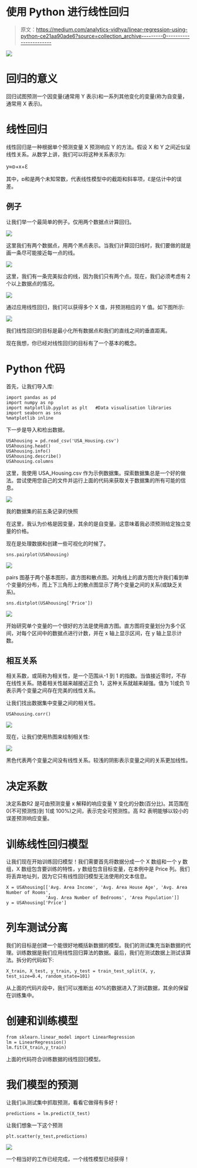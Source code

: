 # 使用 Python 进行线性回归

> 原文：<https://medium.com/analytics-vidhya/linear-regression-using-python-ce21aa90ade6?source=collection_archive---------0----------------------->

![](img/f9ea654176ecd8f169ccae2428b63767.png)

# 回归的意义

回归试图预测一个因变量(通常用 Y 表示)和一系列其他变化的变量(称为自变量，通常用 X 表示)。

# 线性回归

线性回归是一种根据单个预测变量 X 预测响应 Y 的方法。假设 X 和 Y 之间近似呈线性关系。从数学上讲，我们可以将这种关系表示为:

y≈ɒ+x+ℇ

其中，ɒ和是两个未知常数，代表线性模型中的截距和斜率项，ℇ是估计中的误差。

## 例子

让我们举一个最简单的例子。仅用两个数据点计算回归。

![](img/f1b8187f1fd8dfc3fe4c7851d84d348a.png)

这里我们有两个数据点，用两个黑点表示。当我们计算回归线时，我们要做的就是画一条尽可能接近每一点的线。

![](img/8912495e7eee234ecace3e31e945b4a2.png)

这里，我们有一条完美拟合的线，因为我们只有两个点。现在，我们必须考虑有 2 个以上数据点的情况。

![](img/b1114b682f454d7f1e630638a10ad0cb.png)

通过应用线性回归，我们可以获得多个 X 值，并预测相应的 Y 值。如下图所示:

![](img/a46174284d1a35f3c3c1aafde03a552d.png)

我们线性回归的目标是最小化所有数据点和我们的直线之间的垂直距离。

现在我想，你已经对线性回归的目标有了一个基本的概念。

# Python 代码

首先，让我们导入库:

```
import pandas as pd
import numpy as np
import matplotlib.pyplot as plt   #Data visualisation libraries 
import seaborn as sns
%matplotlib inline
```

下一步是导入和检出数据。

```
USAhousing = pd.read_csv('USA_Housing.csv')
USAhousing.head()
USAhousing.info()
USAhousing.describe()
USAhousing.columns
```

这里，我使用 USA_Housing.csv 作为示例数据集。探索数据集总是一个好的做法。尝试使用您自己的文件并运行上面的代码来获取关于数据集的所有可能的信息。

![](img/97a2cc4c6527255ed2ee82a29412ff2e.png)

我的数据集的前五条记录的快照

在这里，我认为价格是因变量，其余的是自变量。这意味着我必须预测给定独立变量的价格。

现在是处理数据和创建一些可视化的时候了。

```
sns.pairplot(USAhousing)
```

![](img/35c1c56735073539fa2fec5c5f70dbbd.png)

pairs 图基于两个基本图形，直方图和散点图。对角线上的直方图允许我们看到单个变量的分布，而上下三角形上的散点图显示了两个变量之间的关系(或缺乏关系)。

```
sns.distplot(USAhousing['Price'])
```

![](img/22711659258ae9ef75030cc3b09b6e9c.png)

开始研究单个变量的一个很好的方法是使用直方图。直方图将变量划分为多个区间，对每个区间中的数据点进行计数，并在 x 轴上显示区间，在 y 轴上显示计数。

## 相互关系

相关系数，或简称为相关性，是一个范围从-1 到 1 的指数。当值接近零时，不存在线性关系。随着相关性越来越接近正负 1，这种关系就越来越强。值为 1(或负 1)表示两个变量之间存在完美的线性关系。

让我们找出数据集中变量之间的相关性。

```
USAhousing.corr()
```

![](img/2bd27bacf89dfbc4668eb27b0a1c9e97.png)

现在，让我们使用热图来绘制相关性:

![](img/88fc4707348ea57c828a37480d1224cb.png)

黑色代表两个变量之间没有线性关系。较浅的阴影表示变量之间的关系更加线性。

# 决定系数

决定系数R2 是可由预测变量 x 解释的响应变量 Y 变化的分数(百分比)。其范围在 0(不可预测性)到 1(或 100%)之间，表示完全可预测性。高 R2 表明能够以较小的误差预测响应变量。

# 训练线性回归模型

让我们现在开始训练回归模型！我们需要首先将数据分成一个 X 数组和一个 y 数组，X 数组包含要训练的特性，y 数组包含目标变量，在本例中是 Price 列。我们将丢弃地址列，因为它只有线性回归模型无法使用的文本信息。

```
X = USAhousing[['Avg. Area Income', 'Avg. Area House Age', 'Avg. Area Number of Rooms',
               'Avg. Area Number of Bedrooms', 'Area Population']]
y = USAhousing['Price']
```

# 列车测试分离

我们的目标是创建一个能很好地概括新数据的模型。我们的测试集充当新数据的代理。训练数据是我们应用线性回归算法的数据。最后，我们在测试数据上测试该算法。拆分的代码如下:

```
X_train, X_test, y_train, y_test = train_test_split(X, y, test_size=0.4, random_state=101)
```

从上面的代码片段中，我们可以推断出 40%的数据进入了测试数据，其余的保留在训练集中。

# 创建和训练模型

```
from sklearn.linear_model import LinearRegression
lm = LinearRegression()
lm.fit(X_train,y_train)
```

上面的代码符合训练数据的线性回归模型。

# 我们模型的预测

让我们从测试集中抓取预测，看看它做得有多好！

```
predictions = lm.predict(X_test)
```

让我们想象一下这个预测

```
plt.scatter(y_test,predictions)
```

![](img/39fd4b808121c48a1e91708fb52e01e7.png)

一个相当好的工作已经完成，一个线性模型已经获得！
